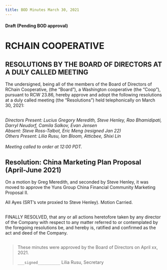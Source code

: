 ```yaml
---
title: BOD Minutes March 30, 2021
---
```

#### Draft (Pending BOD approval)
<!--Markdown rendering of [2021/03-30/20210330-DocuSign.pdf](/2021/03-30/20210330-DocuSign.pdf)-->

##

# RCHAIN COOPERATIVE

## RESOLUTIONS BY THE BOARD OF DIRECTORS AT A DULY CALLED MEETING
The undersigned, being all of the members of the Board of Directors of RChain Cooperative, (the “Board”), a Washington cooperative (the “Coop”), pursuant to RCW 23.86, hereby approve and adopt the following resolutions at a duly called meeting (the “Resolutions”) held telephonically on March 30, 2021:

##

*Directors Present: Lucius Gregory Meredith, Steve Henley,  Rao Bhamidipati, Darryl Neudorf, Camila Salkov, Evan Jensen* \
*Absent: Steve Ross-Talbot, Eric Meng (resigned Jan 22)* \
*Others Present:  Lilia Rusu, Ian Bloom, Atticbee, Shixi Lin* \
\
*Meeting called to order at 12:00 PDT.*

##

## Resolution: China Marketing Plan Proposal (April-June 2021)
On a motion by Greg Meredith, and seconded by Steve Henley, it was moved to approve the Yuns Group China Financial Community Marketing Proposal II.

All Ayes (SRT’s vote proxied to Steve Henley). Motion Carried.

##

FINALLY RESOLVED, that any or all actions heretofore taken by any director of the Company with respect to any matter referred to or contemplated by the foregoing resolutions be, and hereby is, ratified and confirmed as the act and deed of the Company.

##

>These minutes were approved by the Board of Directors on April xx, 2021.
>
> `___signed__________`
> Lilia Rusu, Secretary
